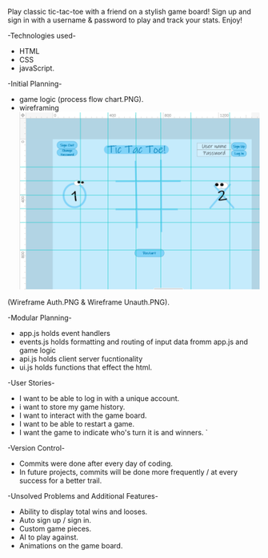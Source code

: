 Play classic tic-tac-toe with a friend on a stylish game board! 
Sign up and sign in with a username & password to play and track your stats. 
Enjoy!

-Technologies used- 
  - HTML 
  - CSS 
  - javaScript.

-Initial Planning-
  - game logic (process flow chart.PNG).
  - wireframing
  ![alt text](https://github.com/MachopCodes/tic-tac-toe/blob/master/Wireframe%20Auth.PNG "Logo Authorization Screen")
  
  (Wireframe Auth.PNG & Wireframe Unauth.PNG).

-Modular Planning-
  - app.js holds event handlers
  - events.js holds formatting and routing of input data fromm app.js and game logic
  - api.js holds client server fucntionality 
  - ui.js holds functions that effect the html. 

-User Stories-
  - I want to be able to log in with a unique account.
  - i want to store my game history. 
  - I want to interact with the game board.
  - I want to be able to restart a game.
  - I want the game to indicate who's turn it is and winners. `

-Version Control-
  - Commits were done after every day of coding. 
  - In future projects, commits will be done more frequently / at every success for a better trail. 

-Unsolved Problems and Additional Features-
  - Ability to display total wins and looses.
  - Auto sign up / sign in. 
  - Custom game pieces.
  - AI to play against.
  - Animations on the game board.
  


